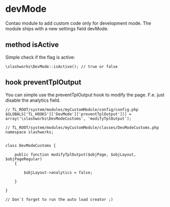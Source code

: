 devMode
=======

Contao module to add custom code only for development mode. The module ships with a new settings field devMode.

## method isActive

Simple check if the flag is active:

```
\slashworks\DevMode::isActive(); // true or false
```

## hook preventTplOutput

You can simple use the preventTplOutput hook to modify the page. F.e. just disable the analytics field.

```
// TL_ROOT/system/modules/myCustomModule/config/config.php
$GLOBALS['TL_HOOKS']['DevMode']['preventTplOutput'][] = array('\slashworks\DevModeCustoms', 'modifyTplOutput');

// TL_ROOT/system/modules/myCustomModule/classes/DevModeCustoms.php
namespace slashworks;


class DevModeCustoms {

    public function modifyTplOutput($objPage, $objLayout, $objPageRegular)
    {

        $objLayout->analytics = false;

    }

}

// Don`t forget to run the auto load creator ;)
```
